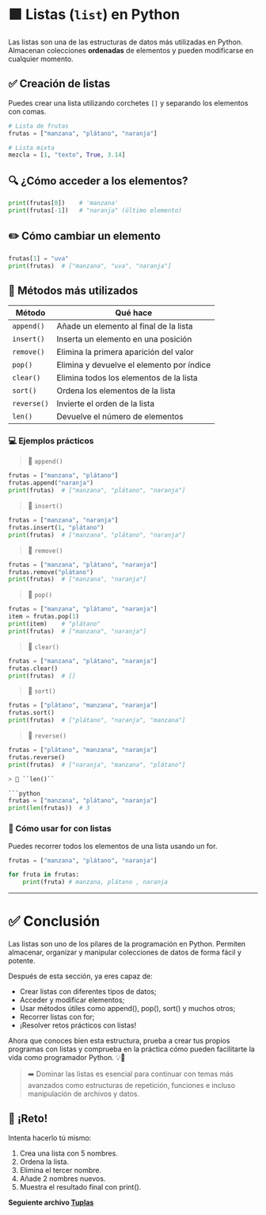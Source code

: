 # 🟩 Listas (`list`) en Python

Las listas son una de las estructuras de datos más utilizadas en Python. Almacenan colecciones **ordenadas** de elementos y pueden modificarse en cualquier momento.

## ✅ Creación de listas

Puedes crear una lista utilizando corchetes `[]` y separando los elementos con comas.

```python
# Lista de frutas
frutas = ["manzana", "plátano", "naranja"]

# Lista mixta
mezcla = [1, "texto", True, 3.14]
```

## 🔍 ¿Cómo acceder a los elementos?

```python
print(frutas[0])    # 'manzana'
print(frutas[-1])   # "naranja" (último elemento)
```

## ✏️ Cómo cambiar un elemento

```python
frutas[1] = "uva"
print(frutas)  # ["manzana", "uva", "naranja"]
```

## 🧰 Métodos más utilizados

| Método      | Qué hace                             |
| ----------- | ------------------------------------- |
| `append()`  | Añade un elemento al final de la lista    |
| `insert()`  | Inserta un elemento en una posición         |
| `remove()`  | Elimina la primera aparición del valor |
| `pop()`     | Elimina y devuelve el elemento por índice      |
| `clear()`   | Elimina todos los elementos de la lista        |
| `sort()`    | Ordena los elementos de la lista              |
| `reverse()` | Invierte el orden de la lista              |
| `len()`     | Devuelve el número de elementos             |

### 💻 Ejemplos prácticos

> 🔖 ``append()``

```python
frutas = ["manzana", "plátano"]
frutas.append("naranja")
print(frutas)  # ["manzana", "plátano", "naranja"]
```

> 🔖 ``insert()``

```python
frutas = ["manzana", "naranja"]
frutas.insert(1, "plátano")
print(frutas)  # ["manzana", "plátano", "naranja"]
```

> 🔖 ``remove()``

```python
frutas = ["manzana", "plátano", "naranja"]
frutas.remove("plátano")
print(frutas)  # ["manzana", "naranja"]
```

> 🔖 ``pop()``

```python
frutas = ["manzana", "plátano", "naranja"]
item = frutas.pop(1)
print(item)    # "plátano"
print(frutas)  # ["manzana", "naranja"]
```

> 🔖 ``clear()``

```python
frutas = ["manzana", "plátano", "naranja"]
frutas.clear()
print(frutas)  # []
```

> 🔖 ``sort()``

```python
frutas = ["plátano", "manzana", "naranja"]
frutas.sort()
print(frutas)  # ["plátano", "naranja", "manzana"]
```

> 🔖 ``reverse()``

```python
frutas = ["plátano", "manzana", "naranja"]
frutas.reverse()
print(frutas)  # ["naranja", "manzana", "plátano"]

> 🔖 ``len()``

```python
frutas = ["manzana", "plátano", "naranja"]
print(len(frutas))  # 3
```

### 🔁 Cómo usar for con listas

Puedes recorrer todos los elementos de una lista usando un for.

```python
frutas = ["manzana", "plátano", "naranja"]

for fruta in frutas:
    print(fruta) # manzana, plátano , naranja 

```

---

# ✅ Conclusión

Las listas son uno de los pilares de la programación en Python. Permiten almacenar, organizar y manipular colecciones de datos de forma fácil y potente.

Después de esta sección, ya eres capaz de:

- Crear listas con diferentes tipos de datos;
- Acceder y modificar elementos;
- Usar métodos útiles como append(), pop(), sort() y muchos otros;
- Recorrer listas con for;
- ¡Resolver retos prácticos con listas!

Ahora que conoces bien esta estructura, prueba a crear tus propios programas con listas y comprueba en la práctica cómo pueden facilitarte la vida como programador Python. 💡🐍

> ➡️ Dominar las listas es esencial para continuar con temas más avanzados como estructuras de repetición, funciones e incluso manipulación de archivos y datos.

## 🧪 ¡Reto!

Intenta hacerlo tú mismo:

1. Crea una lista con 5 nombres.
2. Ordena la lista.
3. Elimina el tercer nombre.
4. Añade 2 nombres nuevos.
5. Muestra el resultado final con print().

**Seguiente archivo [Tuplas](./tuplas.md)**